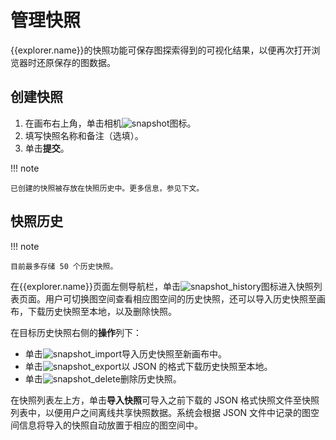 # 管理快照

{{explorer.name}}的快照功能可保存图探索得到的可视化结果，以便再次打开浏览器时还原保存的图数据。

## 创建快照

1. 在画布右上角，单击相机![snapshot](https://docs-cdn.nebula-graph.com.cn/figures/graph-snapshot.png)图标。
2. 填写快照名称和备注（选填）。
3. 单击**提交**。

!!! note

    已创建的快照被存放在快照历史中。更多信息，参见下文。

## 快照历史

!!! note

    目前最多存储 50 个历史快照。

在{{explorer.name}}页面左侧导航栏，单击![snapshot_history](https://docs-cdn.nebula-graph.com.cn/figures/snapshot-history.png)图标进入快照列表页面。用户可切换图空间查看相应图空间的历史快照，还可以导入历史快照至画布，下载历史快照至本地，以及删除快照。

在目标历史快照右侧的**操作**列下：

- 单击![snapshot_import](https://docs-cdn.nebula-graph.com.cn/figures/snapshot-import_cn.png)导入历史快照至新画布中。
- 单击![snapshot_export](https://docs-cdn.nebula-graph.com.cn/figures/snapshot-export_cn.png)以 JSON 的格式下载历史快照至本地。
- 单击![snapshot_delete](https://docs-cdn.nebula-graph.com.cn/figures/snapshot-delete_cn.png)删除历史快照。

在快照列表左上方，单击**导入快照**可导入之前下载的 JSON 格式快照文件至快照列表中，以便用户之间离线共享快照数据。系统会根据 JSON 文件中记录的图空间信息将导入的快照自动放置于相应的图空间中。
